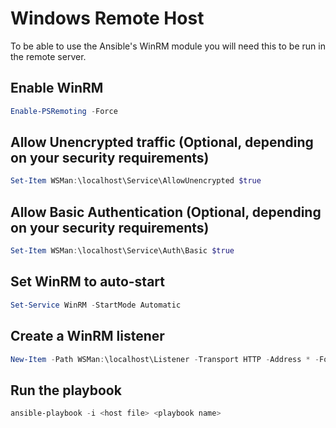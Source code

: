 # Windows Remote Host

To be able to use the Ansible's WinRM module you will need this to be run in the remote server.

## Enable WinRM

``` powershell
Enable-PSRemoting -Force
```

## Allow Unencrypted traffic (Optional, depending on your security requirements)

``` powershell
Set-Item WSMan:\localhost\Service\AllowUnencrypted $true
```

## Allow Basic Authentication (Optional, depending on your security requirements)

``` powershell
Set-Item WSMan:\localhost\Service\Auth\Basic $true
```

## Set WinRM to auto-start

``` powershell
Set-Service WinRM -StartMode Automatic
```

## Create a WinRM listener

``` powershell
New-Item -Path WSMan:\localhost\Listener -Transport HTTP -Address * -Force
```

## Run the playbook

``` powershell
ansible-playbook -i <host file> <playbook name>
```
